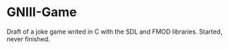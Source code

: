 GNIII-Game
==========

Draft of a joke game writed in C with the SDL and FMOD libraries. Started, never finished.
